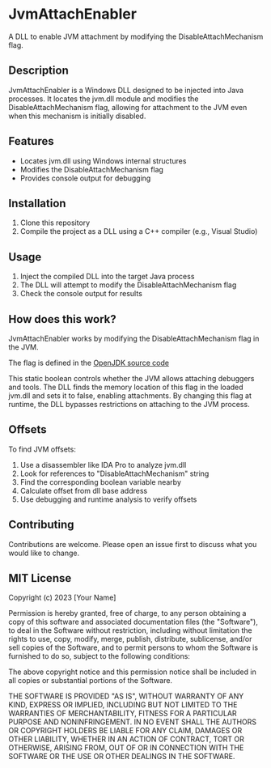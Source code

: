 # JvmAttachEnabler

A DLL to enable JVM attachment by modifying the DisableAttachMechanism flag.

## Description

JvmAttachEnabler is a Windows DLL designed to be injected into Java processes. It locates the jvm.dll module and modifies the DisableAttachMechanism flag, allowing for attachment to the JVM even when this mechanism is initially disabled.

## Features

- Locates jvm.dll using Windows internal structures
- Modifies the DisableAttachMechanism flag
- Provides console output for debugging

## Installation

1. Clone this repository
2. Compile the project as a DLL using a C++ compiler (e.g., Visual Studio)

## Usage

1. Inject the compiled DLL into the target Java process
2. The DLL will attempt to modify the DisableAttachMechanism flag
3. Check the console output for results

## How does this work?
JvmAttachEnabler works by modifying the DisableAttachMechanism flag in the JVM.

The flag is defined in the [OpenJDK source code](https://github.com/openjdk/jdk17/blob/4afbcaf55383ec2f5da53282a1547bac3d099e9d/src/hotspot/share/runtime/thread.cpp#L2944)

This static boolean controls whether the JVM allows attaching debuggers and tools.
The DLL finds the memory location of this flag in the loaded jvm.dll and sets it to false, enabling attachments.
By changing this flag at runtime, the DLL bypasses restrictions on attaching to the JVM process.

## Offsets
To find JVM offsets:
1. Use a disassembler like IDA Pro to analyze jvm.dll
2. Look for references to "DisableAttachMechanism" string
3. Find the corresponding boolean variable nearby
4. Calculate offset from dll base address
5. Use debugging and runtime analysis to verify offsets

## Contributing
Contributions are welcome. Please open an issue first to discuss what you would like to change.

## MIT License

Copyright (c) 2023 [Your Name]

Permission is hereby granted, free of charge, to any person obtaining a copy
of this software and associated documentation files (the "Software"), to deal
in the Software without restriction, including without limitation the rights
to use, copy, modify, merge, publish, distribute, sublicense, and/or sell
copies of the Software, and to permit persons to whom the Software is
furnished to do so, subject to the following conditions:

The above copyright notice and this permission notice shall be included in all
copies or substantial portions of the Software.

THE SOFTWARE IS PROVIDED "AS IS", WITHOUT WARRANTY OF ANY KIND, EXPRESS OR
IMPLIED, INCLUDING BUT NOT LIMITED TO THE WARRANTIES OF MERCHANTABILITY,
FITNESS FOR A PARTICULAR PURPOSE AND NONINFRINGEMENT. IN NO EVENT SHALL THE
AUTHORS OR COPYRIGHT HOLDERS BE LIABLE FOR ANY CLAIM, DAMAGES OR OTHER
LIABILITY, WHETHER IN AN ACTION OF CONTRACT, TORT OR OTHERWISE, ARISING FROM,
OUT OF OR IN CONNECTION WITH THE SOFTWARE OR THE USE OR OTHER DEALINGS IN THE
SOFTWARE.
